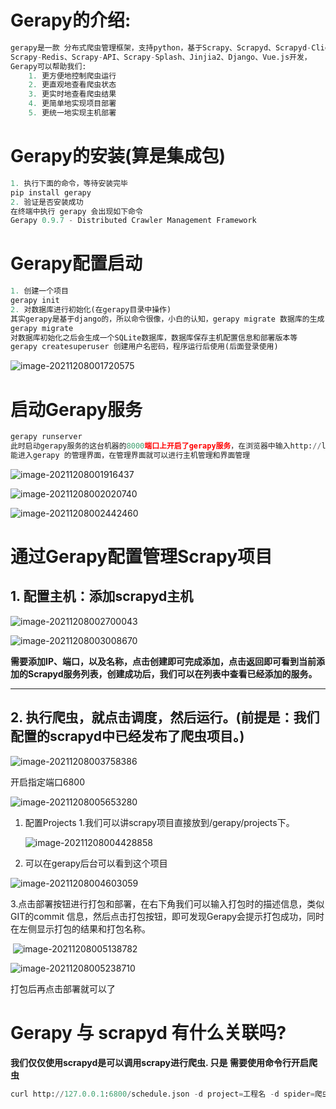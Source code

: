 # Gerapy的介绍:
```python
gerapy是一款 分布式爬虫管理框架，支持python，基于Scrapy、Scrapyd、Scrapyd-Client、
Scrapy-Redis、Scrapy-API、Scrapy-Splash、Jinjia2、Django、Vue.js开发，
Gerapy可以帮助我们:
    1. 更方便地控制爬虫运行
    2. 更直观地查看爬虫状态
    3. 更实时地查看爬虫结果
    4. 更简单地实现项目部署
    5. 更统一地实现主机部署
```
# Gerapy的安装(算是集成包)
```python
1. 执行下面的命令，等待安装完毕
pip install gerapy
2. 验证是否安装成功
在终端中执行 gerapy 会出现如下命令
Gerapy 0.9.7 - Distributed Crawler Management Framework
```
# Gerapy配置启动
```python
1. 创建一个项目
gerapy init
2. 对数据库进行初始化(在gerapy目录中操作)
其实gerapy是基于django的，所以命令很像，小白的认知，gerapy migrate 数据库的生成
gerapy migrate
对数据库初始化之后会生成一个SQLite数据库，数据库保存主机配置信息和部署版本等
gerapy createsuperuser 创建用户名密码，程序运行后使用(后面登录使用)
```
![image-20211208001720575](image-20211208001720575.png)

# 启动Gerapy服务

```python
gerapy runserver
此时启动gerapy服务的这台机器的8000端口上开启了gerapy服务，在浏览器中输入http://localhost:8000就
能进入gerapy 的管理界面，在管理界面就可以进行主机管理和界面管理
```

![image-20211208001916437](image-20211208001916437.png)

![image-20211208002020740](image-20211208002020740.png)

![image-20211208002442460](image-20211208002442460.png)

# 通过Gerapy配置管理Scrapy项目

## 1. **配置主机**：添加scrapyd主机

![image-20211208002700043](image-20211208002700043.png)

![image-20211208003008670](image-20211208003008670.png)

**需要添加IP、端口，以及名称，点击创建即可完成添加，点击返回即可看到当前添加的Scrapyd服务列表，创建成功后，我们可以在列表中查看已经添加的服务。**

****

## 2. 执行爬虫，就点击调度，然后运行。(前提是：我们配置的scrapyd中已经发布了爬虫项目。)

![image-20211208003758386](image-20211208003758386.png)

开启指定端口6800

![image-20211208005653280](image-20211208005653280.png)

1. 配置Projects 1.我们可以讲scrapy项目直接放到/gerapy/projects下。

   ![image-20211208004428858](image-20211208004428858.png)

2. 可以在gerapy后台可以看到这个项目

![image-20211208004603059](image-20211208004603059.png)

​	3.点击部署按钮进行打包和部署，在右下角我们可以输入打包时的描述信息，类似GIT的commit 信息，然后点击打包按钮，即可发现Gerapy会提示打包成功，同时在左侧显示打包的结果和打包名称。

​	![image-20211208005138782](image-20211208005138782.png)

![image-20211208005238710](image-20211208005238710.png)

打包后再点击部署就可以了

# Gerapy 与 scrapyd 有什么关联吗?

**我们仅仅使用scrapyd是可以调用scrapy进行爬虫. 只是 需要使用命令行开启爬虫**

```python
curl http://127.0.0.1:6800/schedule.json -d project=工程名 -d spider=爬虫名
```

